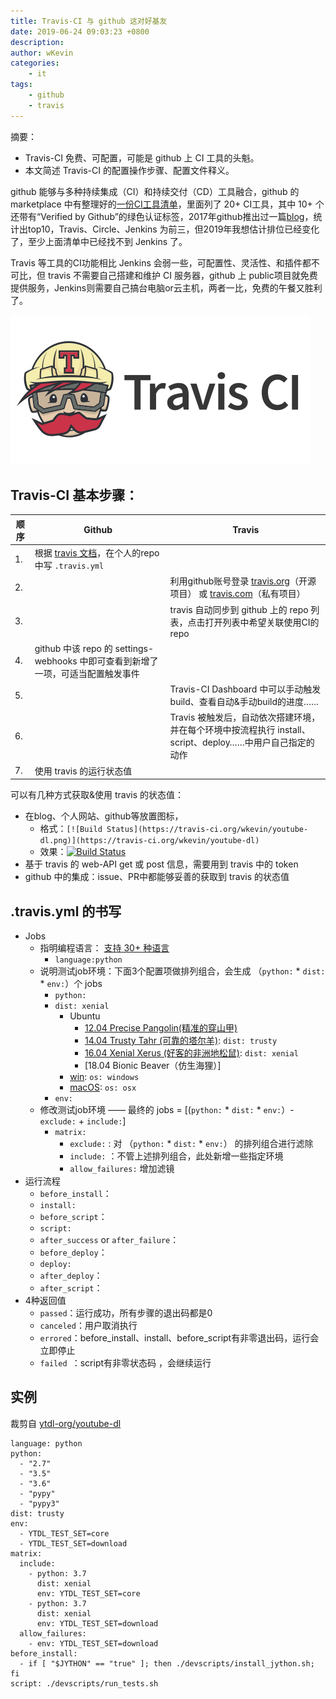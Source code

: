 ```yaml
---
title: Travis-CI 与 github 这对好基友
date: 2019-06-24 09:03:23 +0800
description: 
author: wKevin
categories: 
    - it
tags:
    - github
    - travis
---
```


摘要：
- Travis-CI 免费、可配置，可能是 github 上 CI 工具的头魁。
- 本文简述 Travis-CI 的配置操作步骤、配置文件释义。


github 能够与多种持续集成（CI）和持续交付（CD）工具融合，github 的 marketplace 中有整理好的[一份CI工具清单](https://github.com/marketplace?category=continuous-integration)，里面列了 20+ CI工具，其中 10+ 个还带有“Verified by Github”的绿色认证标签，2017年github推出过一篇[blog](https://github.blog/2017-11-07-github-welcomes-all-ci-tools/)，统计出top10，Travis、Circle、Jenkins 为前三，但2019年我想估计排位已经变化了，至少上面清单中已经找不到 Jenkins 了。

Travis 等工具的CI功能相比 Jenkins 会弱一些，可配置性、灵活性、和插件都不可比，但 travis 不需要自己搭建和维护 CI 服务器，github 上 public项目就免费提供服务，Jenkins则需要自己搞台电脑or云主机，两者一比，免费的午餐又胜利了。

![](/images/posts/2019-06-24-travis.ci/travis.ci.logo.png)

## Travis-CI 基本步骤：

|顺序|Github|Travis|
|----|------|------|
|1.| 根据 [travis 文档](https://docs.travis-ci.com/)，在个人的repo中写 `.travis.yml` | |
|2.| | 利用github账号登录 [travis.org](https://travis-ci.org)（开源项目） 或 [travis.com](https://travis-ci.com)（私有项目）|
|3.| | travis 自动同步到 github 上的 repo 列表，点击打开列表中希望关联使用CI的 repo |
|4.| github 中该 repo 的 settings-webhooks 中即可查看到新增了一项，可适当配置触发事件 |
|5.| | Travis-CI Dashboard 中可以手动触发build、查看自动&手动build的进度……|
|6.| | Travis 被触发后，自动依次搭建环境，并在每个环境中按流程执行 install、script、deploy……中用户自己指定的动作|
|7.| 使用 travis 的运行状态值 | |

可以有几种方式获取&使用 travis 的状态值：

- 在blog、个人网站、github等放置图标，
    - 格式：`[![Build Status](https://travis-ci.org/wkevin/youtube-dl.png)](https://travis-ci.org/wkevin/youtube-dl)`
    - 效果：[![Build Status](https://travis-ci.org/wkevin/youtube-dl.png)](https://travis-ci.org/wkevin/youtube-dl)
- 基于 travis 的 web-API get 或 post 信息，需要用到 travis 中的 token
- github 中的集成：issue、PR中都能够妥善的获取到 travis 的状态值

## .travis.yml 的书写

- Jobs
    - 指明编程语言： [支持 30+ 种语言](https://docs.travis-ci.com/user/languages)
        - `language:python`
    - 说明测试job环境：下面3个配置项做排列组合，会生成 （`python:` * `dist:` * `env:`）个 jobs
        - `python:`
        - `dist: xenial`
            - Ubuntu
                - [12.04 Precise Pangolin(精准的穿山甲)](https://docs.travis-ci.com/user/reference/precise/)
                - [14.04 Trusty Tahr (可靠的塔尔羊)](https://docs.travis-ci.com/user/reference/trusty/): `dist: trusty`
                - [16.04 Xenial Xerus (好客的非洲地松鼠)](https://docs.travis-ci.com/user/reference/xenial/): `dist: xenial`
                - [18.04 Bionic Beaver（仿生海狸）]
            - [win](https://docs.travis-ci.com/user/reference/windows/): `os: windows`
            - [macOS](https://docs.travis-ci.com/user/reference/osx): `os: osx`
        - `env:`
    - 修改测试job环境 —— 最终的 jobs = [(`python:` * `dist:` * `env:`）- `exclude:` + `include:`]
        - `matrix:` 
            - `exclude:` : 对 （`python:` * `dist:` * `env:`） 的排列组合进行滤除
            - `include:` ：不管上述排列组合，此处新增一些指定环境
            - `allow_failures:` 增加滤镜
- 运行流程
    - `before_install`：
    - `install:`
    - `before_script`：
    - `script:`
    - `after_success` or `after_failure`：
    - `before_deploy`：
    - `deploy:`
    - `after_deploy`：
    - `after_script`：
- 4种返回值
    - `passed`：运行成功，所有步骤的退出码都是0
    - `canceled`：用户取消执行
    - `errored`：before_install、install、before_script有非零退出码，运行会立即停止
    - `failed `：script有非零状态码 ，会继续运行

## 实例

裁剪自 [ytdl-org/youtube-dl](https://github.com/ytdl-org/youtube-dl)

```
language: python
python:
  - "2.7"
  - "3.5"
  - "3.6"
  - "pypy"
  - "pypy3"
dist: trusty
env:
  - YTDL_TEST_SET=core
  - YTDL_TEST_SET=download
matrix:
  include:
    - python: 3.7
      dist: xenial
      env: YTDL_TEST_SET=core
    - python: 3.7
      dist: xenial
      env: YTDL_TEST_SET=download
  allow_failures:
    - env: YTDL_TEST_SET=download
before_install:
  - if [ "$JYTHON" == "true" ]; then ./devscripts/install_jython.sh; fi
script: ./devscripts/run_tests.sh
```